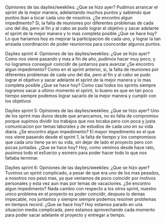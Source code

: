 Opiniones de las daylies/weeklies:
¿Que se hizo ayer?
Pudimos arrancar el sprint de la mejor manera, adelantando muchos puntos y sabiendo que puntos iban a tocar cada uno de nosotros.
¿Se encontro algun impedimento?
Si, la falta de reuniones por diferentes problemas de cada uno del dia, pero al fin y al cabo se pudo lograr el objetivo y sacar adelante el sprint de la mejor manera y lo mas completa posible
¿Que se hace hoy?
Lo que hariamos hoy es mejorar la participacion de cada uno, y lograr la tan ansiada coordinacion de poder reuniornos para cooncordar algunos puntos.


Daylies sprint 4:
Opiniones de las daylies/weeklies:
¿Que se hizo ayer?
Como nos viene pasando y mas a fin de año, pudimos hacer muy poco, y no logramos conseguir coincidir de juntarnos para avanzar
¿Se encontro algun impedimento?
Como en el sprint anterior, si, la falta de reuniones por diferentes problemas de cada uno del dia, pero al fin y al cabo se pudo lograr el objetivo y sacar adelante el sprint de la mejor manera y lo mas completa posible
¿Que se hace hoy?
Como casi todos los sprints siempre logramos sacar a ultimo momento el sprint, lo bueno es que en tan poco tiempo siempre podemos lograr sacarlo de la mejor manera y cumplir con los objetivos

Daylies sprint 5:
Opiniones de las daylies/weeklies:
¿Que se hizo ayer?
Uno de los sprint mas duros desde que arrancamos, no es falta de compromiso porque supimos dividir los trabajos que nos tocaba pero con poca y justa comunicacion por temas laborales y de estudios de cada uno en su vida diaria.
¿Se encontro algun impedimento?
El mayor impedimento es el que nos viene pasando desde el sprint 1, la falta de tiempo y los compromisos que cada uno tiene ya en su vida, sin dejar de lado el proyecto pero con pocas juntadas.
¿Que se hace hoy?
Hoy, como venimos desde hace rato, pusimos todo el esfuerzo y esmero para poder hacer todo lo que nos faltaba terminar.


Daylies sprint 6:
Opiniones de las daylies/weeklies:
¿Que se hizo ayer?
Tuvimos un sprint complicado, a pesar de que era uno de los mas pesados, a nosotros nos pesó mas, ya que veniamos de poco coincidir por motivos personales y esta vez aun mas por temas de vacaciones.
¿Se encontro algun impedimento?
Nada cambio con respecto a los otros sprint, nuestro unico problema en el proyecto es poder coincidir, despues lo demas impecable, nos juntamos y siempre siempre podemos resolver problemas en tiempos record.
¿Que se hace hoy?
Hoy estamos parado en una situacion media complicada, pero estamos aprovechando cada momento para poder sacar adelante el proyecto y entregar a tiempo.
